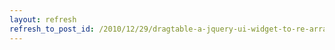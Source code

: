 ```yaml
---
layout: refresh
refresh_to_post_id: /2010/12/29/dragtable-a-jquery-ui-widget-to-re-arrange-table-columns-via-drag-and-drop
---
```

